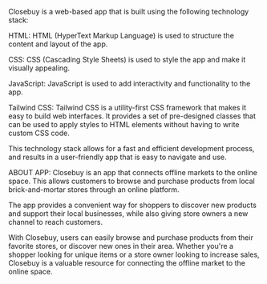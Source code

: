 Closebuy is a web-based app that is built using the following technology stack:

HTML: HTML (HyperText Markup Language) is used to structure the content and layout of the app.

CSS: CSS (Cascading Style Sheets) is used to style the app and make it visually appealing.

JavaScript: JavaScript is used to add interactivity and functionality to the app.

Tailwind CSS: Tailwind CSS is a utility-first CSS framework that makes it easy to build web interfaces. It provides a set of pre-designed classes that can be used to apply styles to HTML elements without having to write custom CSS code.

This technology stack allows for a fast and efficient development process, and results in a user-friendly app that is easy to navigate and use.

ABOUT APP: Closebuy is an app that connects offline markets to the online space. This allows customers to browse and purchase products from local brick-and-mortar stores through an online platform. 

The app provides a convenient way for shoppers to discover new products and support their local businesses, while also giving store owners a new channel to reach customers. 

With Closebuy, users can easily browse and purchase products from their favorite stores, or discover new ones in their area. Whether you're a shopper looking for unique items or a store owner looking to increase sales, Closebuy is a valuable resource for connecting the offline market to the online space.
